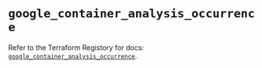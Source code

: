 # `google_container_analysis_occurrence`

Refer to the Terraform Registory for docs: [`google_container_analysis_occurrence`](https://registry.terraform.io/providers/hashicorp/google-beta/4.63.0/docs/resources/google_container_analysis_occurrence).
